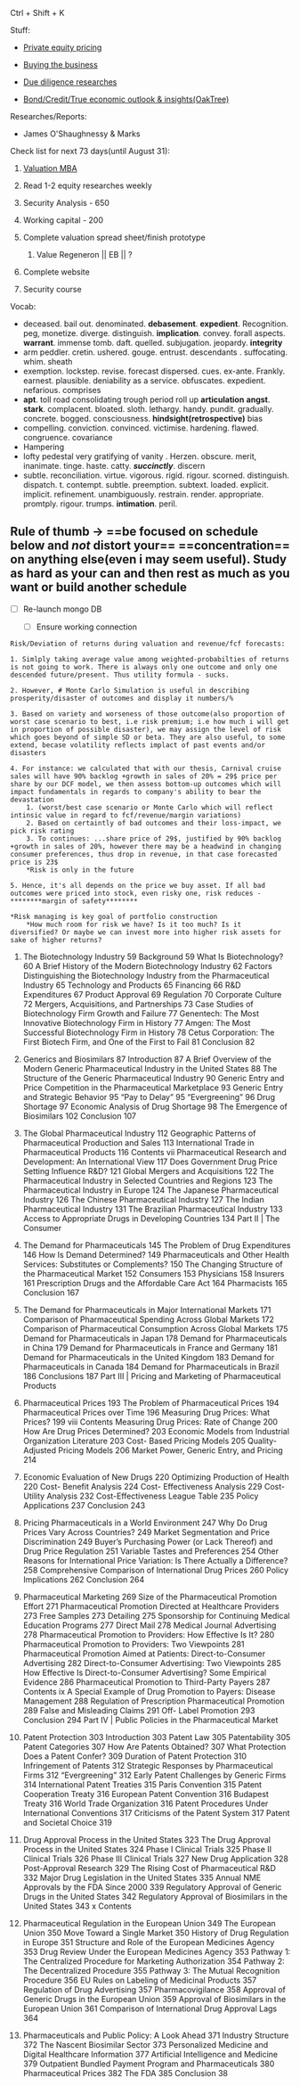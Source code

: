 Ctrl + Shift + K

Stuff: 
- [Private equity pricing](https://forgeglobal.com/insights/reports/private-market-swells-with-optimistic-ipo-pipeline/)

- [Buying the business](https://www.amazon.ca/Search-Funds-Entrepreneurial-Acquisitions-Business/dp/0228861764)

- [Due diligence researches](https://www.wolfpackresearch.com/)
- [Bond/Credit/True economic outlook & insights(OakTree)](https://www.oaktreecapital.com/)


Researches/Reports:
- James O'Shaughnessy & Marks

Check list for next 73 days(until August 31):
1.  [Valuation MBA](https://www.youtube.com/watch?v=eIcyARH3FiM&list=PLUkh9m2BorqkgpNyRpP-NL3BS4yvFabXk&index=26&ab_channel=AswathDamodaran)
2. Read 1-2 equity researches weekly

3. Security Analysis - 650
4. Working capital - 200

5. Complete valuation spread sheet/finish prototype 
	1. Value Regeneron || EB || ?
6. Complete website 

7. Security course 



Vocab:
- deceased. bail out. denominated. **debasement**. **expedient**. Recognition. peg, monetize. diverge. distinguish. **implication**. convey. forall aspects. **warrant**. immense tomb. daft. quelled. subjugation. jeopardy. **integrity** 
- arm peddler. cretin. ushered. gouge. entrust. descendants . suffocating. whim. sheath
- exemption. lockstep. revise. forecast dispersed. cues. ex-ante. Frankly. earnest. plausible. deniability as a service. obfuscates. expedient. nefarious. comprises 
- **apt**. toll road consolidating trough period roll up **articulation** **angst**. **stark**. complacent. bloated. sloth. lethargy. handy. pundit. gradually. concrete. bogged. consciousness. **hindsight(retrospective)** bias
- compelling. conviction. convinced. victimise. hardening. flawed. congruence. covariance
- Hampering
- lofty pedestal very gratifying of vanity . Herzen. obscure. merit, inanimate. tinge. haste. catty. ***succinctly***. discern 
- subtle. reconciliation. virtue. vigorous. rigid. rigour. scorned. distinguish. dispatch. t. contempt. subtle. preemption. subtext. loaded. explicit. implicit. refinement. unambiguously. restrain. render. appropriate. promtply. rigour. trumps. **intimation**. peril. 

## Rule of thumb -> ==be focused on schedule below and *not* distort your== ==concentration== on anything else(even i may seem useful). Study as hard as your can and then rest as much as you want or build another schedule

- [ ] Re-launch mongo DB 
	- [ ] Ensure working connection 



```
Risk/Deviation of returns during valuation and revenue/fcf forecasts:

1. Simlply taking average value among weighted-probabilties of returns is not going to work. There is always only one outcome and only one descended future/present. Thus utility formula - sucks. 

2. However, # Monte Carlo Simulation is useful in describing prosperity/disaster of outcomes and display it numbers/%

3. Based on variety and worseness of those outcome(also proportion of worst case scenario to best, i.e risk premium; i.e how much i will get in proportion of possible disaster), we may assign the level of risk which goes beyond of simple SD or beta. They are also useful, to some extend, becase volatility reflects implact of past events and/or disasters  

4. For instance: we calculated that with our thesis, Carnival cruise sales will have 90% backlog +growth in sales of 20% = 29$ price per share by our DCF model, we then assess bottom-up outcomes which will impact fundamentals in regards to company's ability to bear the devastation 
	1. (worst/best case scenario or Monte Carlo which will reflect intinsic value in regard to fcf/revenue/margin variations)
	2. Based on certaintly of bad outcomes and their loss-impact, we pick risk rating
	3. To continues: ...share price of 29$, justified by 90% backlog +growth in sales of 20%, however there may be a headwind in changing consumer preferences, thus drop in revenue, in that case forecasted price is 23$
	*Risk is only in the future 

5. Hence, it's all depends on the price we buy asset. If all bad outcomes were priced into stock, even risky one, risk reduces - ********margin of safety********

*Risk managing is key goal of portfolio construction
	*How much room for risk we have? Is it too much? Is it diversified? Or maybe we can invest more into higher risk assets for sake of higher returns?
```




1. The Biotechnology Industry 59
Background 59
What Is Biotechnology? 60
A Brief History of the Modern Biotechnology Industry 62
Factors Distinguishing the Biotechnology Industry from the Pharmaceutical
Industry 65
Technology and Products 65
Financing 66
R&D Expenditures 67
Product Approval 69
Regulation 70
Corporate Culture 72
Mergers, Acquisitions, and Partnerships 73
Case Studies of Biotechnology Firm Growth and Failure 77
Genentech: The Most Innovative Biotechnology Firm in History 77
Amgen: The Most Successful Biotechnology Firm in History 78
Cetus Corporation: The First Biotech Firm, and One of the First to Fail 81
Conclusion 82


2. Generics and Biosimilars 87
Introduction 87
A Brief Overview of the Modern Generic Pharmaceutical Industry in the
United States 88
The Structure of the Generic Pharmaceutical Industry 90
Generic Entry and Price Competition in the Pharmaceutical Marketplace 93
Generic Entry and Strategic Behavior 95
“Pay to Delay” 95
“Evergreening” 96
Drug Shortage 97
Economic Analysis of Drug Shortage 98
The Emergence of Biosimilars 102
Conclusion 107


4. The Global Pharmaceutical Industry 112
Geographic Patterns of Pharmaceutical Production and Sales 113
International Trade in Pharmaceutical Products 116
Contents vii
Pharmaceutical Research and Development: An International View 117
Does Government Drug Price Setting Influence R&D? 121
Global Mergers and Acquisitions 122
The Pharmaceutical Industry in Selected Countries and Regions 123
The Pharmaceutical Industry in Europe 124
The Japanese Pharmaceutical Industry 126
The Chinese Pharmaceutical Industry 127
The Indian Pharmaceutical Industry 131
The Brazilian Pharmaceutical Industry 133
Access to Appropriate Drugs in Developing Countries 134
Part II | The Consumer


5. The Demand for Pharmaceuticals 145
The Problem of Drug Expenditures 146
How Is Demand Determined? 149
Pharmaceuticals and Other Health Services: Substitutes or Complements? 150
The Changing Structure of the Pharmaceutical Market 152
Consumers 153
Physicians 158
Insurers 161
Prescription Drugs and the Affordable Care Act 164
Pharmacists 165
Conclusion 167


6. The Demand for Pharmaceuticals in Major International Markets 171
Comparison of Pharmaceutical Spending Across Global Markets 172
Comparison of Pharmaceutical Consumption Across Global Markets 175
Demand for Pharmaceuticals in Japan 178
Demand for Pharmaceuticals in China 179
Demand for Pharmaceuticals in France and Germany 181
Demand for Pharmaceuticals in the United Kingdom 183
Demand for Pharmaceuticals in Canada 184
Demand for Pharmaceuticals in Brazil 186
Conclusions 187
Part III | Pricing and Marketing of Pharmaceutical Products


7. Pharmaceutical Prices 193
The Problem of Pharmaceutical Prices 194
Pharmaceutical Prices over Time 196
Measuring Drug Prices: What Prices? 199
viii Contents
Measuring Drug Prices: Rate of Change 200
How Are Drug Prices Determined? 203
Economic Models from Industrial Organization Literature 203
Cost- Based Pricing Models 205
Quality-Adjusted Pricing Models 206
Market Power, Generic Entry, and Pricing 214


8. Economic Evaluation of New Drugs 220
Optimizing Production of Health 220
Cost- Benefit Analysis 224
Cost- Effectiveness Analysis 229
Cost- Utility Analysis 232
Cost-Effectiveness League Table 235
Policy Applications 237
Conclusion 243


9. Pricing Pharmaceuticals in a World Environment 247
Why Do Drug Prices Vary Across Countries? 249
Market Segmentation and Price Discrimination 249
Buyer’s Purchasing Power (or Lack Thereof) and Drug Price Regulation 251
Variable Tastes and Preferences 254
Other Reasons for International Price Variation: Is There Actually a Difference? 258
Comprehensive Comparison of International Drug Prices 260
Policy Implications 262
Conclusion 264


10. Pharmaceutical Marketing 269
Size of the Pharmaceutical Promotion Effort 271
Pharmaceutical Promotion Directed at Healthcare Providers 273
Free Samples 273
Detailing 275
Sponsorship for Continuing Medical Education Programs 277
Direct Mail 278
Medical Journal Advertising 278
Pharmaceutical Promotion to Providers: How Effective Is It? 280
Pharmaceutical Promotion to Providers: Two Viewpoints 281
Pharmaceutical Promotion Aimed at Patients: Direct-to-Consumer
Advertising 282
Direct-to-Consumer Advertising: Two Viewpoints 285
How Effective Is Direct-to-Consumer Advertising? Some Empirical Evidence 286
Pharmaceutical Promotion to Third-Party Payers 287
Contents ix
A Special Example of Drug Promotion to Payers: Disease Management 288
Regulation of Prescription Pharmaceutical Promotion 289
False and Misleading Claims 291
Off- Label Promotion 293
Conclusion 294
Part IV | Public Policies in the Pharmaceutical Market


11. Patent Protection 303
Introduction 303
Patent Law 305
Patentability 305
Patent Categories 307
How Are Patents Obtained? 307
What Protection Does a Patent Confer? 309
Duration of Patent Protection 310
Infringement of Patents 312
Strategic Responses by Pharmaceutical Firms 312
“Evergreening” 312
Early Patent Challenges by Generic Firms 314
International Patent Treaties 315
Paris Convention 315
Patent Cooperation Treaty 316
European Patent Convention 316
Budapest Treaty 316
World Trade Organization 316
Patent Procedures Under International Conventions 317
Criticisms of the Patent System 317
Patent and Societal Choice 319


12. Drug Approval Process in the United States 323
The Drug Approval Process in the United States 324
Phase I Clinical Trials 325
Phase II Clinical Trials 326
Phase III Clinical Trials 327
New Drug Application 328
Post-Approval Research 329
The Rising Cost of Pharmaceutical R&D 332
Major Drug Legislation in the United States 335
Annual NME Approvals by the FDA Since 2000 339
Regulatory Approval of Generic Drugs in the United States 342
Regulatory Approval of Biosimilars in the United States 343
x Contents


13. Pharmaceutical Regulation in the European Union 349
The European Union 350
Move Toward a Single Market 350
History of Drug Regulation in Europe 351
Structure and Role of the European Medicines Agency 353
Drug Review Under the European Medicines Agency 353
Pathway 1: The Centralized Procedure for Marketing Authorization 354
Pathway 2: The Decentralized Procedure 355
Pathway 3: The Mutual Recognition Procedure 356
EU Rules on Labeling of Medicinal Products 357
Regulation of Drug Advertising 357
Pharmacovigilance 358
Approval of Generic Drugs in the European Union 359
Approval of Biosimilars in the European Union 361
Comparison of International Drug Approval Lags 364


14. Pharmaceuticals and Public Policy: A Look Ahead 371
Industry Structure 372
The Nascent Biosimilar Sector 373
Personalized Medicine and Digital Healthcare Information 377
Artificial Intelligence and Medicine 379
Outpatient Bundled Payment Program and Pharmaceuticals 380
Pharmaceutical Prices 382
The FDA 385
Conclusion 38